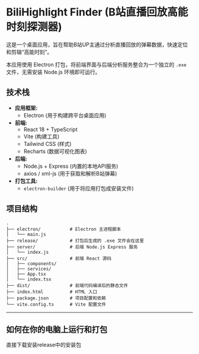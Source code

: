 # BiliHighlight Finder (B站直播回放高能时刻探测器)

这是一个桌面应用，旨在帮助B站UP主通过分析直播回放的弹幕数据，快速定位和剪辑“高能时刻”。

本应用使用 Electron 打包，将前端界面与后端分析服务整合为一个独立的 `.exe` 文件，无需安装 Node.js 环境即可运行。

## 技术栈

-   **应用框架:**
    -   Electron (用于构建跨平台桌面应用)
-   **前端:**
    -   React 18 + TypeScript
    -   Vite (构建工具)
    -   Tailwind CSS (样式)
    -   Recharts (数据可视化图表)
-   **后端:**
    -   Node.js + Express (内置的本地API服务)
    -   axios / xml-js (用于获取和解析B站弹幕)
-   **打包工具:**
    -   `electron-builder` (用于将应用打包成安装文件)

## 项目结构

```
.
├── electron/           # Electron 主进程脚本
│   └── main.js
├── release/            # 打包后生成的 .exe 文件会在这里
├── server/             # 后端 Node.js Express 服务
│   └── index.js
├── src/                # 前端 React 源码
│   ├── components/
│   ├── services/
│   ├── App.tsx
│   └── index.tsx
├── dist/               # 前端代码编译后的静态文件
├── index.html          # HTML 入口
├── package.json        # 项目配置和依赖
└── vite.config.ts      # Vite 配置文件
```

---

## 如何在你的电脑上运行和打包

直接下载安装release中的安装包
